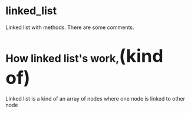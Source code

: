# linked_list
Linked list with methods.
There are some comments.
<h1> How linked list's work,<font size="8" >(kind of)</font></h1>

<p> Linked list is a kind of an array of nodes where one node is linked to other node</p>
